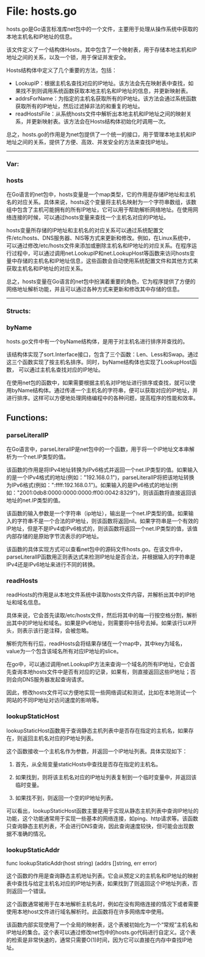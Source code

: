 # File: hosts.go

hosts.go是Go语言标准库net包中的一个文件，主要用于处理从操作系统中获取的本地主机名和IP地址的信息。

该文件定义了一个结构体Hosts，其中包含了一个映射表，用于存储本地主机和IP地址之间的关系，以及一个锁，用于保证并发安全。

Hosts结构体中定义了几个重要的方法，包括：

- LookupIP：根据主机名查找对应的IP地址。该方法会先在映射表中查找，如果找不到则调用系统函数获取本地主机名和IP地址的信息，并更新映射表。
- addrsForName：为指定的主机名获取所有的IP地址。该方法会通过系统函数获取所有的IP地址，然后过滤掉非法的和重复的地址。
- readHostsFile：从系统hosts文件中解析出本地主机和IP地址之间的映射关系，并更新映射表。该方法会在Hosts结构体初始化时调用一次。

总之，hosts.go的作用是为net包提供了一个统一的接口，用于管理本地主机和IP地址之间的关系，提供了方便、高效、并发安全的方法来查找IP地址。




---

### Var:

### hosts

在Go语言的net包中，hosts变量是一个map类型，它的作用是存储IP地址和主机名的对应关系。具体来说，hosts这个变量将主机名映射为一个字符串数组，该数组中包含了主机可能拥有的所有IP地址，它可以用于帮助解析网络地址。在使用网络连接的时候，可以通过hosts变量来查找一个主机名对应的IP地址。

hosts变量所存储的IP地址和主机名的对应关系可以通过系统配置文件/etc/hosts、DNS服务器、NIS等方式来更新和修改。例如，在Linux系统中，可以通过修改/etc/hosts文件来添加或删除主机名和IP地址的对应关系。在程序运行过程中，可以通过调用net.LookupIP和net.LookupHost等函数来访问hosts变量中存储的主机名和IP地址信息，这些函数会自动使用系统配置文件和其他方式来获取主机名和IP地址的对应关系。

总之，hosts变量在Go语言的net包中扮演着重要的角色，它为程序提供了方便的网络地址解析功能，并且可以通过各种方式来更新和修改其中存储的信息。






---

### Structs:

### byName

hosts.go文件中有一个byName结构体，是用于对主机名进行排序并查找的。

该结构体实现了sort.Interface接口，包含了三个函数：Len、Less和Swap。通过这三个函数实现了按主机名排序。同时，byName结构体也实现了LookupHost函数， 可以通过主机名查找对应的IP地址。

在使用net包的函数中，如果需要根据主机名对IP地址进行排序或查找，就可以使用byName结构体。通过传递一个主机名的字符串，便可以获取对应的IP地址，并进行排序。这样可以方便地处理网络编程中的各种问题，提高程序的性能和效率。



## Functions:

### parseLiteralIP

在Go语言中，parseLiteralIP是net包中的一个函数，用于将一个IP地址文本串解析为一个net.IP类型的值。

该函数的作用是将IPv4地址转换为IPv6格式并返回一个net.IP类型的值。如果输入的是一个IPv4格式的地址(例如："192.168.0.1")，parseLiteralIP将把该地址转换为IPv6格式(例如：":ffff:192.168.0.1")。如果输入的是IPv6格式的地址(例如："2001:0db8:0000:0000:0000:ff00:0042:8329")，则该函数将直接返回该地址的net.IP类型的值。

该函数的输入参数是一个字符串（ip地址），输出是一个net.IP类型的值。如果输入的字符串不是一个合法的IP地址，则该函数将返回nil。如果字符串是一个有效的IP地址，但是不是IPv4或IPv6格式的，则该函数将返回一个net.IP类型的值，该值内部存储的是原始字节流表示的IP地址。

该函数的具体实现方式可以查看net包中的源码文件hosts.go。在该文件中，parseLiteralIP函数用正则表达式来检测IP地址是否合法，并根据输入的字符串是IPv4还是IPv6地址来进行不同的转换。



### readHosts

readHosts的作用是从本地文件系统中读取hosts文件内容，并解析出其中的IP地址和域名信息。

具体来说，它会首先读取/etc/hosts文件，然后将其中的每一行按空格分割，解析出其中的IP地址和域名。如果是IPv6地址，则需要将中括号去掉。如果该行以#开头，则表示该行是注释，会被忽略。

解析完所有行后，readHosts会将结果存储在一个map中，其中key为域名，value为一个包含该域名所有对应IP地址的slice。

在go中，可以通过调用net.LookupIP方法来查询一个域名的所有IP地址，它会首先查询本地hosts文件中是否有对应的记录，如果有，则直接返回这些IP地址；否则会向DNS服务器发起查询请求。

因此，修改hosts文件可以方便地实现一些网络调试和测试，比如在本地测试一个网站的不同IP地址对访问速度的影响等。



### lookupStaticHost

lookupStaticHost函数用于查询静态主机列表中是否存在指定的主机名，如果存在，则返回主机名对应的IP地址列表。

这个函数接收一个主机名作为参数，并返回一个IP地址列表。具体实现如下：

1. 首先，从全局变量staticHosts中查找是否存在指定的主机名。

2. 如果找到，则将该主机名对应的IP地址列表复制到一个临时变量中，并返回该临时变量。

3. 如果找不到，则返回一个空的IP地址列表。

可以看出，lookupStaticHost函数主要是用于实现从静态主机列表中查询IP地址的功能，这个功能通常用于实现一些基本的网络连接，如ping、http请求等。该函数只查询静态主机列表，不会进行DNS查询，因此查询速度较快，但可能会出现数据不准确的情况。



### lookupStaticAddr

func lookupStaticAddr(host string) (addrs []string, err error)

这个函数的作用是查询静态主机地址列表。它会从预定义的主机名和IP地址的映射表中查找与给定主机名对应的IP地址列表，如果找到了则返回这个IP地址列表，否则返回一个错误。

这个函数通常被用于在本地解析主机名时，例如在没有网络连接的情况下或者需要使用本地host文件进行域名解析时。此函数将在许多网络库中使用。

该函数内部实现使用了一个全局的映射表，这个表被初始化为一个“常规”主机名和IP地址的集合。这个表可以通过修改net包中的hosts.go代码进行自定义。这个表的检索是非常快速的，通常只需要O(1)时间，因为它可以直接在内存中查找IP地址。



